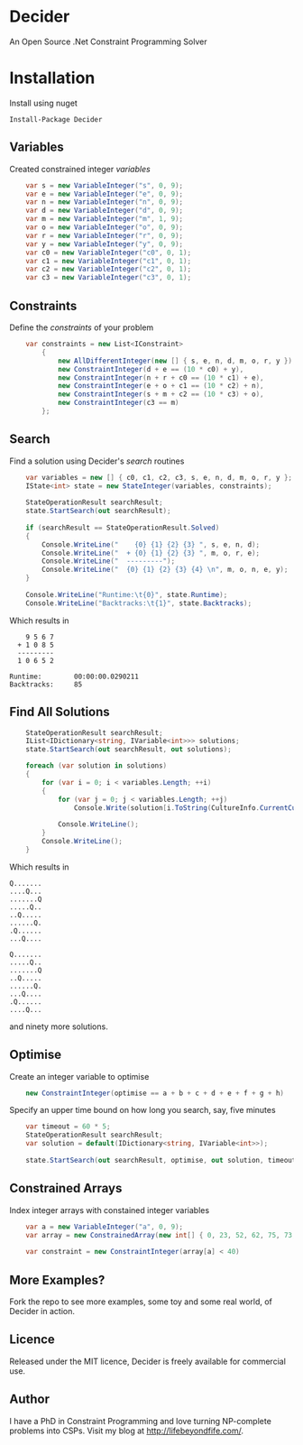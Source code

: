 Decider
=======

An Open Source .Net Constraint Programming Solver


Installation
============

Install using nuget

    Install-Package Decider


Variables
---------

Created constrained integer _variables_

```csharp
    var s = new VariableInteger("s", 0, 9);
    var e = new VariableInteger("e", 0, 9);
    var n = new VariableInteger("n", 0, 9);
    var d = new VariableInteger("d", 0, 9);
    var m = new VariableInteger("m", 1, 9);
    var o = new VariableInteger("o", 0, 9);
    var r = new VariableInteger("r", 0, 9);
    var y = new VariableInteger("y", 0, 9);
    var c0 = new VariableInteger("c0", 0, 1);
    var c1 = new VariableInteger("c1", 0, 1);
    var c2 = new VariableInteger("c2", 0, 1);
    var c3 = new VariableInteger("c3", 0, 1);
```


Constraints
-----------

Define the _constraints_ of your problem

```csharp
    var constraints = new List<IConstraint>
        {
            new AllDifferentInteger(new [] { s, e, n, d, m, o, r, y }),
            new ConstraintInteger(d + e == (10 * c0) + y),
            new ConstraintInteger(n + r + c0 == (10 * c1) + e),
            new ConstraintInteger(e + o + c1 == (10 * c2) + n),
            new ConstraintInteger(s + m + c2 == (10 * c3) + o),
            new ConstraintInteger(c3 == m)
        };
```


Search
------

Find a solution using Decider's _search_ routines

```csharp
	var variables = new [] { c0, c1, c2, c3, s, e, n, d, m, o, r, y };
	IState<int> state = new StateInteger(variables, constraints);
	
	StateOperationResult searchResult;
    state.StartSearch(out searchResult);
    
    if (searchResult == StateOperationResult.Solved)
    {
        Console.WriteLine("    {0} {1} {2} {3} ", s, e, n, d);
        Console.WriteLine("  + {0} {1} {2} {3} ", m, o, r, e);
        Console.WriteLine("  ---------");
        Console.WriteLine("  {0} {1} {2} {3} {4} \n", m, o, n, e, y);
    }
    
    Console.WriteLine("Runtime:\t{0}", state.Runtime);
    Console.WriteLine("Backtracks:\t{1}", state.Backtracks);
```

Which results in

        9 5 6 7
      + 1 0 8 5
      ---------
      1 0 6 5 2

    Runtime:        00:00:00.0290211
    Backtracks:     85


Find All Solutions
------------------

```csharp
    StateOperationResult searchResult;
    IList<IDictionary<string, IVariable<int>>> solutions;
    state.StartSearch(out searchResult, out solutions);

    foreach (var solution in solutions)
    {
        for (var i = 0; i < variables.Length; ++i)
        {
            for (var j = 0; j < variables.Length; ++j)
                Console.Write(solution[i.ToString(CultureInfo.CurrentCulture)].InstantiatedValue == j ? "Q" : ".");
            
            Console.WriteLine();
        }
        Console.WriteLine();
    }
```

Which results in

    Q.......
    ....Q...
    .......Q
    .....Q..
    ..Q.....
    ......Q.
    .Q......
    ...Q....
    
    Q.......
    .....Q..
    .......Q
    ..Q.....
    ......Q.
    ...Q....
    .Q......
    ....Q...

and ninety more solutions.


Optimise
--------

Create an integer variable to optimise

```csharp
    new ConstraintInteger(optimise == a + b + c + d + e + f + g + h)
```


Specify an upper time bound on how long you search, say, five minutes

```csharp
    var timeout = 60 * 5;
    StateOperationResult searchResult;
    var solution = default(IDictionary<string, IVariable<int>>);
    
    state.StartSearch(out searchResult, optimise, out solution, timeout);
```


Constrained Arrays
------------------

Index integer arrays with constained integer variables

```csharp
    var a = new VariableInteger("a", 0, 9);
    var array = new ConstrainedArray(new int[] { 0, 23, 52, 62, 75, 73, 47, 20, 87, 27 });
    
    var constraint = new ConstraintInteger(array[a] < 40)
```


More Examples?
--------------

Fork the repo to see more examples, some toy and some real world, of Decider in action.


Licence
-------

Released under the MIT licence, Decider is freely available for commercial use.


Author
------

I have a PhD in Constraint Programming and love turning NP-complete problems into CSPs. Visit my blog at http://lifebeyondfife.com/.
